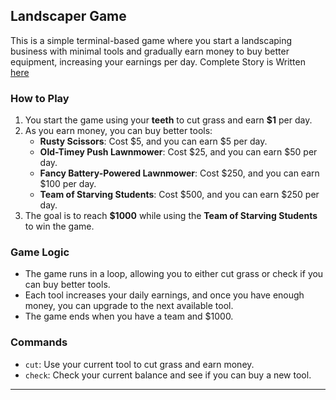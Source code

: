 ## Landscaper Game

This is a simple terminal-based game where you start a landscaping business with minimal tools and gradually earn money to buy better equipment, increasing your earnings per day.
Complete Story is Written [here](https://pages.git.generalassemb.ly/mahuntington/3.0-additions/unit_1/landscaper.html)



### How to Play
1. You start the game using your **teeth** to cut grass and earn **$1** per day.
2. As you earn money, you can buy better tools:
   - **Rusty Scissors**: Cost $5, and you can earn $5 per day.
   - **Old-Timey Push Lawnmower**: Cost $25, and you can earn $50 per day.
   - **Fancy Battery-Powered Lawnmower**: Cost $250, and you can earn $100 per day.
   - **Team of Starving Students**: Cost $500, and you can earn $250 per day.
3. The goal is to reach **$1000** while using the **Team of Starving Students** to win the game.

### Game Logic
- The game runs in a loop, allowing you to either cut grass or check if you can buy better tools.
- Each tool increases your daily earnings, and once you have enough money, you can upgrade to the next available tool.
- The game ends when you have a team and $1000.

### Commands
- `cut`: Use your current tool to cut grass and earn money.
- `check`: Check your current balance and see if you can buy a new tool.

---
